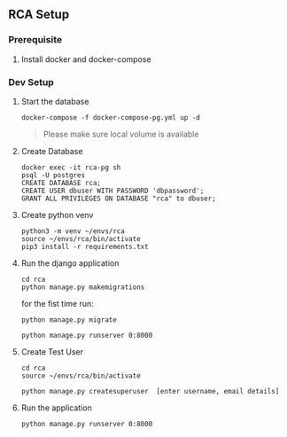 ## RCA Setup 

### Prerequisite
1. Install docker and docker-compose 


### Dev Setup

1. Start the database  
    ```
    docker-compose -f docker-compose-pg.yml up -d  
    ```
    >  Please make sure local volume is available

2. Create Database
    ``` 
    docker exec -it rca-pg sh
    psql -U postgres
    CREATE DATABASE rca;
    CREATE USER dbuser WITH PASSWORD 'dbpassword';
    GRANT ALL PRIVILEGES ON DATABASE "rca" to dbuser;
    ```

3. Create python venv  

    ```
    python3 -m venv ~/envs/rca
    source ~/envs/rca/bin/activate
    pip3 install -r requirements.txt

    ```
4. Run the django application  
    ```
    cd rca
    python manage.py makemigrations
    ```
    for the fist time run:
    ```
    python manage.py migrate

    python manage.py runserver 0:8000
    ```


5. Create Test User  
    ```
    cd rca
    source ~/envs/rca/bin/activate
    ```

    ```
    python manage.py createsuperuser  [enter username, email details]
    ```

6. Run the application 
    ```
    python manage.py runserver 0:8000
    ```

    













